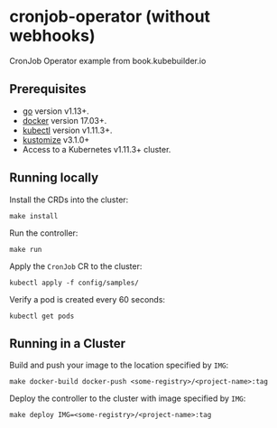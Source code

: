 # cronjob-operator (without webhooks)
CronJob Operator example from book.kubebuilder.io

## Prerequisites

- [go](https://golang.org/dl/) version v1.13+.
- [docker](https://docs.docker.com/install/) version 17.03+.
- [kubectl](https://kubernetes.io/docs/tasks/tools/install-kubectl/) version v1.11.3+.
- [kustomize](https://sigs.k8s.io/kustomize/docs/INSTALL.md) v3.1.0+
- Access to a Kubernetes v1.11.3+ cluster.

## Running locally

Install the CRDs into the cluster:

```
make install
```

Run the controller:

```
make run
```

Apply the `CronJob` CR to the cluster:

```
kubectl apply -f config/samples/
```

Verify a pod is created every 60 seconds:

```
kubectl get pods
```

## Running in a Cluster

Build and push your image to the location specified by `IMG`:

```
make docker-build docker-push <some-registry>/<project-name>:tag
```

Deploy the controller to the cluster with image specified by `IMG`:

```
make deploy IMG=<some-registry>/<project-name>:tag
```